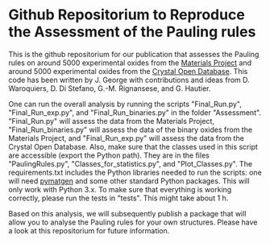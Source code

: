 # Github Repositorium to Reproduce the Assessment of the Pauling rules

This is the github repositorium for our publication that assesses the Pauling rules on around 5000 experimental oxides from the [Materials Project](http://materialsproject.org/) and around 5000 experimental oxides from the [Crystal Open Database](http://www.crystallography.net/cod/). This code has been written by J. George with contributions and ideas from D. Waroquiers, D. Di Stefano, G.-M. Rignansese, and G. Hautier.

One can run the overall analysis by running the scripts "Final_Run.py", "Final_Run_exp.py", and "Final_Run_binaries.py" in the folder "Assessment". "Final_Run.py" will assess the data from the Materials Project, "Final_Run_binaries.py" will assess the data of the binary oxides from the Materials Project, and "Final_Run_exp.py" will assess the data from the Crystal Open Database. Also, make sure that the classes used in this script are accessible (export the Python path). They are in the files "PaulingRules.py", "Classes_for_statistics.py", and "Plot_Classes.py". The requirements.txt includes the Python libraries needed to run the scripts: one will need [pymatgen](http://pymatgen.org/) and some other standard Python packages. This will only work with Python 3.x. To make sure that everything is working correctly, please run the tests in "tests". This might take about 1 h.

Based on this analysis, we will subsequently publish a package that will allow you to analyse the Pauling rules for your own structures. Please have a look at this repositorium for future information.
